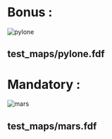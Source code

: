 # Bonus :
![pylone](https://user-images.githubusercontent.com/88250457/149146159-f2aa353b-25c5-4906-9700-5c4846a56661.png)
## test_maps/pylone.fdf


# Mandatory :
![mars](https://user-images.githubusercontent.com/88250457/149146709-61ffc04a-4159-43d0-a6aa-19f691ebb4a1.png)
## test_maps/mars.fdf
